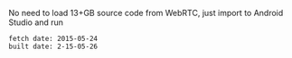 No need to load 13+GB source code from WebRTC, just import to Android Studio and run

    fetch date: 2015-05-24
    built date: 2-15-05-26